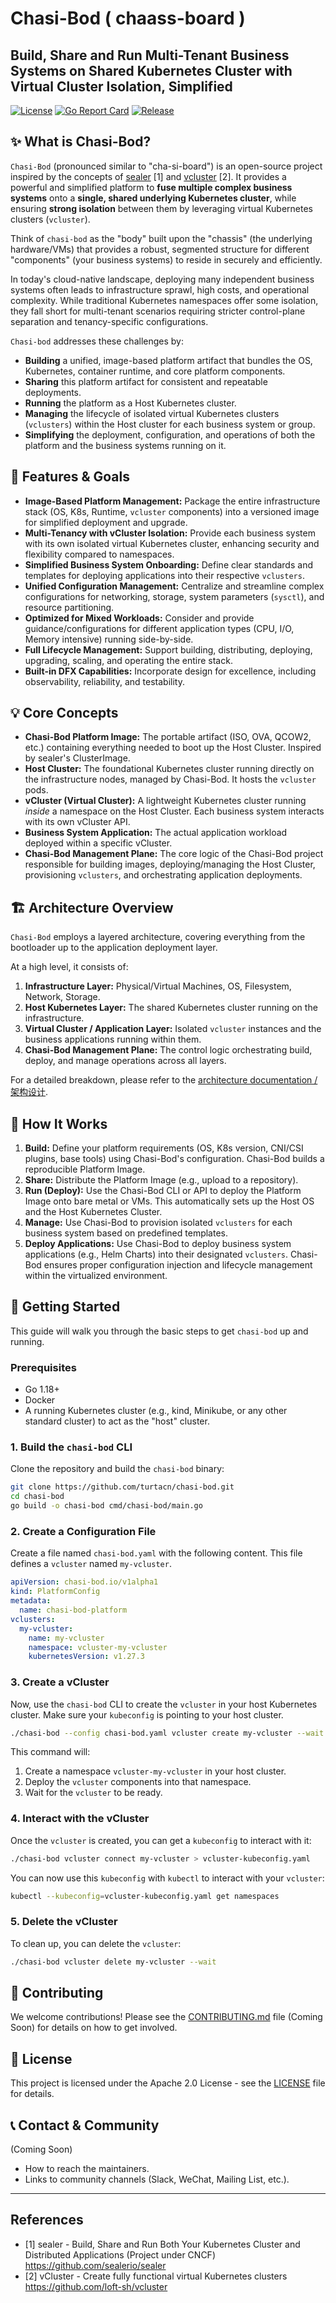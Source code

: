 # Chasi-Bod ( chaass-board )

## Build, Share and Run Multi-Tenant Business Systems on Shared Kubernetes Cluster with Virtual Cluster Isolation, Simplified

[![License](https://img.shields.io/github/license/turtacn/chasi-bod)](https://github.com/turtacn/chasi-bod/blob/main/LICENSE)
[![Go Report Card](https://goreportcard.com/badge/github.com/turtacn/chasi-bod)](https://goreportcard.com/report/github.com/turtacn/chasi-bod)
[![Release](https://img.shields.io/github/v/release/turtacn/chasi-bod)](https://github.com/turtacn/chasi-bod/releases/latest)

## ✨ What is Chasi-Bod?

`Chasi-Bod` (pronounced similar to "cha-si-board") is an open-source project inspired by the concepts of [sealer](https://github.com/sealerio/sealer) [1] and [vcluster](https://github.com/loft-sh/vcluster) [2]. It provides a powerful and simplified platform to **fuse multiple complex business systems** onto a **single, shared underlying Kubernetes cluster**, while ensuring **strong isolation** between them by leveraging virtual Kubernetes clusters (`vcluster`).

Think of `chasi-bod` as the "body" built upon the "chassis" (the underlying hardware/VMs) that provides a robust, segmented structure for different "components" (your business systems) to reside in securely and efficiently.

In today's cloud-native landscape, deploying many independent business systems often leads to infrastructure sprawl, high costs, and operational complexity. While traditional Kubernetes namespaces offer some isolation, they fall short for multi-tenant scenarios requiring stricter control-plane separation and tenancy-specific configurations.

`Chasi-bod` addresses these challenges by:

* **Building** a unified, image-based platform artifact that bundles the OS, Kubernetes, container runtime, and core platform components.
* **Sharing** this platform artifact for consistent and repeatable deployments.
* **Running** the platform as a Host Kubernetes cluster.
* **Managing** the lifecycle of isolated virtual Kubernetes clusters (`vclusters`) within the Host cluster for each business system or group.
* **Simplifying** the deployment, configuration, and operations of both the platform and the business systems running on it.

## 🚀 Features & Goals

* **Image-Based Platform Management:** Package the entire infrastructure stack (OS, K8s, Runtime, `vcluster` components) into a versioned image for simplified deployment and upgrade.
* **Multi-Tenancy with vCluster Isolation:** Provide each business system with its own isolated virtual Kubernetes cluster, enhancing security and flexibility compared to namespaces.
* **Simplified Business System Onboarding:** Define clear standards and templates for deploying applications into their respective `vclusters`.
* **Unified Configuration Management:** Centralize and streamline complex configurations for networking, storage, system parameters (`sysctl`), and resource partitioning.
* **Optimized for Mixed Workloads:** Consider and provide guidance/configurations for different application types (CPU, I/O, Memory intensive) running side-by-side.
* **Full Lifecycle Management:** Support building, distributing, deploying, upgrading, scaling, and operating the entire stack.
* **Built-in DFX Capabilities:** Incorporate design for excellence, including observability, reliability, and testability.

## 💡 Core Concepts

* **Chasi-Bod Platform Image:** The portable artifact (ISO, OVA, QCOW2, etc.) containing everything needed to boot up the Host Cluster. Inspired by sealer's ClusterImage.
* **Host Cluster:** The foundational Kubernetes cluster running directly on the infrastructure nodes, managed by Chasi-Bod. It hosts the `vcluster` pods.
* **vCluster (Virtual Cluster):** A lightweight Kubernetes cluster running *inside* a namespace on the Host Cluster. Each business system interacts with its own vCluster API.
* **Business System Application:** The actual application workload deployed within a specific vCluster.
* **Chasi-Bod Management Plane:** The core logic of the Chasi-Bod project responsible for building images, deploying/managing the Host Cluster, provisioning `vclusters`, and orchestrating application deployments.

## 🏗️ Architecture Overview

`Chasi-Bod` employs a layered architecture, covering everything from the bootloader up to the application deployment layer.

At a high level, it consists of:

1.  **Infrastructure Layer:** Physical/Virtual Machines, OS, Filesystem, Network, Storage.
2.  **Host Kubernetes Layer:** The shared Kubernetes cluster running on the infrastructure.
3.  **Virtual Cluster / Application Layer:** Isolated `vcluster` instances and the business applications running within them.
4.  **Chasi-Bod Management Plane:** The control logic orchestrating build, deploy, and manage operations across all layers.

For a detailed breakdown, please refer to the [architecture documentation / 架构设计](docs/architecture.md).

## 🧠 How It Works

1.  **Build:** Define your platform requirements (OS, K8s version, CNI/CSI plugins, base tools) using Chasi-Bod's configuration. Chasi-Bod builds a reproducible Platform Image.
2.  **Share:** Distribute the Platform Image (e.g., upload to a repository).
3.  **Run (Deploy):** Use the Chasi-Bod CLI or API to deploy the Platform Image onto bare metal or VMs. This automatically sets up the Host OS and the Host Kubernetes Cluster.
4.  **Manage:** Use Chasi-Bod to provision isolated `vclusters` for each business system based on predefined templates.
5.  **Deploy Applications:** Use Chasi-Bod to deploy business system applications (e.g., Helm Charts) into their designated `vclusters`. Chasi-Bod ensures proper configuration injection and lifecycle management within the virtualized environment.

## 🌱 Getting Started

This guide will walk you through the basic steps to get `chasi-bod` up and running.

### Prerequisites

*   Go 1.18+
*   Docker
*   A running Kubernetes cluster (e.g., kind, Minikube, or any other standard cluster) to act as the "host" cluster.

### 1. Build the `chasi-bod` CLI

Clone the repository and build the `chasi-bod` binary:

```bash
git clone https://github.com/turtacn/chasi-bod.git
cd chasi-bod
go build -o chasi-bod cmd/chasi-bod/main.go
```

### 2. Create a Configuration File

Create a file named `chasi-bod.yaml` with the following content. This file defines a `vcluster` named `my-vcluster`.

```yaml
apiVersion: chasi-bod.io/v1alpha1
kind: PlatformConfig
metadata:
  name: chasi-bod-platform
vclusters:
  my-vcluster:
    name: my-vcluster
    namespace: vcluster-my-vcluster
    kubernetesVersion: v1.27.3
```

### 3. Create a vCluster

Now, use the `chasi-bod` CLI to create the `vcluster` in your host Kubernetes cluster. Make sure your `kubeconfig` is pointing to your host cluster.

```bash
./chasi-bod --config chasi-bod.yaml vcluster create my-vcluster --wait
```

This command will:
1.  Create a namespace `vcluster-my-vcluster` in your host cluster.
2.  Deploy the `vcluster` components into that namespace.
3.  Wait for the `vcluster` to be ready.

### 4. Interact with the vCluster

Once the `vcluster` is created, you can get a `kubeconfig` to interact with it:

```bash
./chasi-bod vcluster connect my-vcluster > vcluster-kubeconfig.yaml
```

You can now use this `kubeconfig` with `kubectl` to interact with your `vcluster`:

```bash
kubectl --kubeconfig=vcluster-kubeconfig.yaml get namespaces
```

### 5. Delete the vCluster

To clean up, you can delete the `vcluster`:

```bash
./chasi-bod vcluster delete my-vcluster --wait
```

## 🤝 Contributing

We welcome contributions! Please see the [CONTRIBUTING.md](CONTRIBUTING.md) file (Coming Soon) for details on how to get involved.

## 📄 License

This project is licensed under the Apache 2.0 License - see the [LICENSE](LICENSE) file for details.

## 📞 Contact & Community

(Coming Soon)

* How to reach the maintainers.
* Links to community channels (Slack, WeChat, Mailing List, etc.).

---

## References

- [1] sealer - Build, Share and Run Both Your Kubernetes Cluster and Distributed Applications (Project under CNCF) https://github.com/sealerio/sealer
- [2] vCluster - Create fully functional virtual Kubernetes clusters https://github.com/loft-sh/vcluster